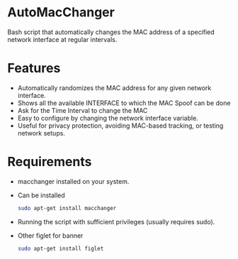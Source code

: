 # AutoMacChanger
Bash script that automatically changes the MAC address of a specified network interface at regular intervals.

# Features
- Automatically randomizes the MAC address for any given network interface.
- Shows all the available INTERFACE to which the MAC Spoof can be done
- Ask for the Time Interval to change the MAC
- Easy to configure by changing the network interface variable.
- Useful for privacy protection, avoiding MAC-based tracking, or testing network setups.

# Requirements
- macchanger installed on your system.
- Can be installed
  
  ```bash
  sudo apt-get install macchanger
  ```
- Running the script with sufficient privileges (usually requires sudo).
- Other figlet for banner
  ``` bash
  sudo apt-get install figlet
  ```
